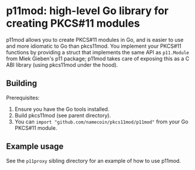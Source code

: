 # p11mod: high-level Go library for creating PKCS#11 modules

p11mod allows you to create PKCS#11 modules in Go, and is easier to use and more idiomatic to Go than pkcs11mod.  You implement your PKCS#11 functions by providing a struct that implements the same API as `p11.Module` from Miek Gieben's p11 package; p11mod takes care of exposing this as a C ABI library (using pkcs11mod under the hood).

## Building

Prerequisites:

1. Ensure you have the Go tools installed.
2. Build pkcs11mod (see parent directory).
3. You can `import "github.com/namecoin/pkcs11mod/p11mod"` from your Go PKCS#11 module.

## Example usage

See the `p11proxy` sibling directory for an example of how to use p11mod.
